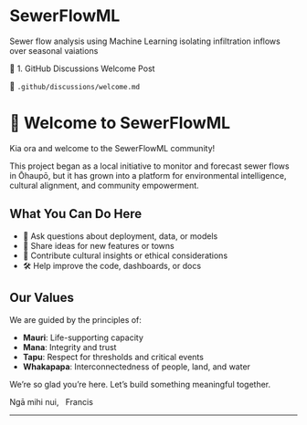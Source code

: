 # SewerFlowML
Sewer flow analysis using Machine Learning isolating infiltration inflows over seasonal vaiations 

📨 1. GitHub Discussions Welcome Post

📁 `.github/discussions/welcome.md`

# 🌿 Welcome to SewerFlowML

Kia ora and welcome to the SewerFlowML community!

This project began as a local initiative to monitor and forecast sewer flows in Ōhaupō, but it has grown into a platform for environmental intelligence, cultural alignment, and community empowerment.

## What You Can Do Here
- 💬 Ask questions about deployment, data, or models
- 🧠 Share ideas for new features or towns
- 🌱 Contribute cultural insights or ethical considerations
- 🛠️ Help improve the code, dashboards, or docs

## Our Values
We are guided by the principles of:
- **Mauri**: Life-supporting capacity
- **Mana**: Integrity and trust
- **Tapu**: Respect for thresholds and critical events
- **Whakapapa**: Interconnectedness of people, land, and water

We’re so glad you’re here. Let’s build something meaningful together.

Ngā mihi nui,  
Francis

---
